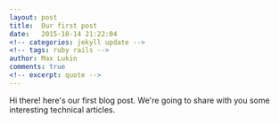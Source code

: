 ```yaml
---
layout: post
title:  Our first post
date:   2015-10-14 21:22:04
<!-- categories: jekyll update -->
<!-- tags: ruby rails -->
author: Max Lukin
comments: true
<!-- excerpt: quote -->
---
```

Hi there! here's our first blog post.
We're going to share with you some interesting technical articles.

